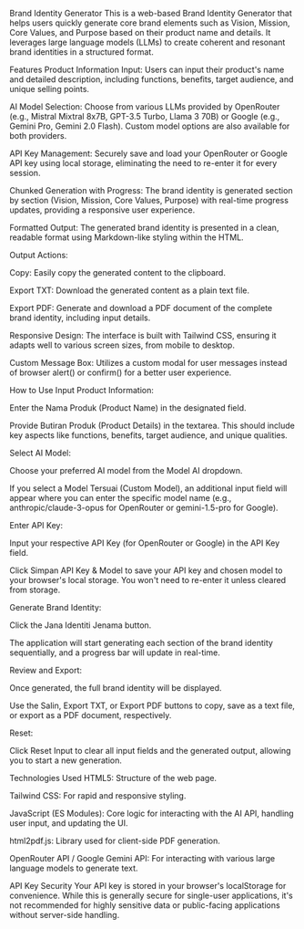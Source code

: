 Brand Identity Generator
This is a web-based Brand Identity Generator that helps users quickly generate core brand elements such as Vision, Mission, Core Values, and Purpose based on their product name and details. It leverages large language models (LLMs) to create coherent and resonant brand identities in a structured format.

Features
Product Information Input: Users can input their product's name and detailed description, including functions, benefits, target audience, and unique selling points.

AI Model Selection: Choose from various LLMs provided by OpenRouter (e.g., Mistral Mixtral 8x7B, GPT-3.5 Turbo, Llama 3 70B) or Google (e.g., Gemini Pro, Gemini 2.0 Flash). Custom model options are also available for both providers.

API Key Management: Securely save and load your OpenRouter or Google API key using local storage, eliminating the need to re-enter it for every session.

Chunked Generation with Progress: The brand identity is generated section by section (Vision, Mission, Core Values, Purpose) with real-time progress updates, providing a responsive user experience.

Formatted Output: The generated brand identity is presented in a clean, readable format using Markdown-like styling within the HTML.

Output Actions:

Copy: Easily copy the generated content to the clipboard.

Export TXT: Download the generated content as a plain text file.

Export PDF: Generate and download a PDF document of the complete brand identity, including input details.

Responsive Design: The interface is built with Tailwind CSS, ensuring it adapts well to various screen sizes, from mobile to desktop.

Custom Message Box: Utilizes a custom modal for user messages instead of browser alert() or confirm() for a better user experience.

How to Use
Input Product Information:

Enter the Nama Produk (Product Name) in the designated field.

Provide Butiran Produk (Product Details) in the textarea. This should include key aspects like functions, benefits, target audience, and unique qualities.

Select AI Model:

Choose your preferred AI model from the Model AI dropdown.

If you select a Model Tersuai (Custom Model), an additional input field will appear where you can enter the specific model name (e.g., anthropic/claude-3-opus for OpenRouter or gemini-1.5-pro for Google).

Enter API Key:

Input your respective API Key (for OpenRouter or Google) in the API Key field.

Click Simpan API Key & Model to save your API key and chosen model to your browser's local storage. You won't need to re-enter it unless cleared from storage.

Generate Brand Identity:

Click the Jana Identiti Jenama button.

The application will start generating each section of the brand identity sequentially, and a progress bar will update in real-time.

Review and Export:

Once generated, the full brand identity will be displayed.

Use the Salin, Export TXT, or Export PDF buttons to copy, save as a text file, or export as a PDF document, respectively.

Reset:

Click Reset Input to clear all input fields and the generated output, allowing you to start a new generation.

Technologies Used
HTML5: Structure of the web page.

Tailwind CSS: For rapid and responsive styling.

JavaScript (ES Modules): Core logic for interacting with the AI API, handling user input, and updating the UI.

html2pdf.js: Library used for client-side PDF generation.

OpenRouter API / Google Gemini API: For interacting with various large language models to generate text.

API Key Security
Your API key is stored in your browser's localStorage for convenience. While this is generally secure for single-user applications, it's not recommended for highly sensitive data or public-facing applications without server-side handling.
